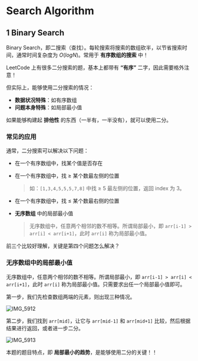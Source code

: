 # Search Algorithm

## 1 Binary Search

Binary Search，即二搜索（查找）。每轮搜索将搜索的数组砍半，以节省搜索时间，通常时间复杂度为 $O(logN)$。常用于 **有序数组的搜索** 中！

LeetCode 上有很多二分搜索的题，基本上都带有 **“有序”** 二字，因此需要格外注意！

但实际上，能够使用二分搜索的情况：

- **数据状况特殊**：如有序数组
- **问题本身特殊**：如局部最小值

如果能够构建起 **排他性** 的东西（一半有，一半没有），就可以使用二分。

### 常见的应用

通常，二分搜索可以解决以下问题：

- 在一个有序数组中，找某个值是否存在

- 在一个有序数组中，找 $\ge$ 某个数最左侧的位置

  > 如：`[1,3,4,5,5,5,7,8]` 中找 $\ge$ 5 最左侧的位置，返回 index 为 3。 

- 在一个有序数组中，找 $\le$ 某个数最右侧的位置

- **无序数组** 中的局部最小值

  > 无序数组中，任意两个相邻的数不相等。所谓局部最小，即 `arr[i-1] > arr[i] < arr[i+1]`，此时 `arr[i]` 称为局部最小值。


前三个比较好理解，关键是第四个问题怎么解决？

### 无序数组中的局部最小值

无序数组中，任意两个相邻的数不相等。所谓局部最小，即 `arr[i-1] > arr[i] < arr[i+1]`，此时 `arr[i]` 称为局部最小值。只需要求出任一个局部最小值即可。

第一步，我们先检查数组两端的元素，则出现三种情况。

![IMG_5912](https://tva1.sinaimg.cn/large/008vxvgGgy1h83muz0yrnj31t30u0dmd.jpg)

第二步，我们找到 `arr[mid]`，让它与 `arr[mid-1]` 和 `arr[mid+1]` 比较，然后根据结果进行返回，或者进一步二分。

![IMG_5913](https://tva1.sinaimg.cn/large/008vxvgGgy1h83mw5v0kxj31720u0wiv.jpg)

本题的题目特点，即 **局部最小的趋势**，是能够使用二分的关键！！

